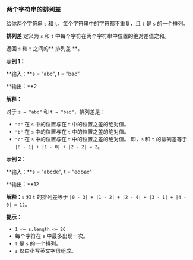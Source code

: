 ### 两个字符串的排列差 ###
给你两个字符串 `s` 和 `t`，每个字符串中的字符都不重复，且 `t` 是 `s` 的一个排列。

**排列差** 定义为 `s` 和 `t` 中每个字符在两个字符串中位置的绝对差值之和。

返回 `s` 和 `t` 之间的** 排列差 **。



**示例 1：**

**输入：**s = "abc", t = "bac"

**输出：**2

**解释：**

对于 `s = "abc"` 和 `t = "bac"`，排列差是：

* `"a"` 在 `s` 中的位置与在 `t` 中的位置之差的绝对值。
* `"b"` 在 `s` 中的位置与在 `t` 中的位置之差的绝对值。
* `"c"` 在 `s` 中的位置与在 `t` 中的位置之差的绝对值。
即，`s` 和 `t` 的排列差等于 `|0 - 1| + |1 - 0| + |2 - 2| = 2`。


**示例 2：**

**输入：**s = "abcde", t = "edbac"

**输出：**12

**解释：**`s` 和 `t` 的排列差等于 `|0 - 3| + |1 - 2| + |2 - 4| + |3 - 1| + |4 - 0| = 12`。




**提示：**

* `1 <= s.length <= 26`
* 每个字符在 `s` 中最多出现一次。
* `t` 是 `s` 的一个排列。
* `s` 仅由小写英文字母组成。

